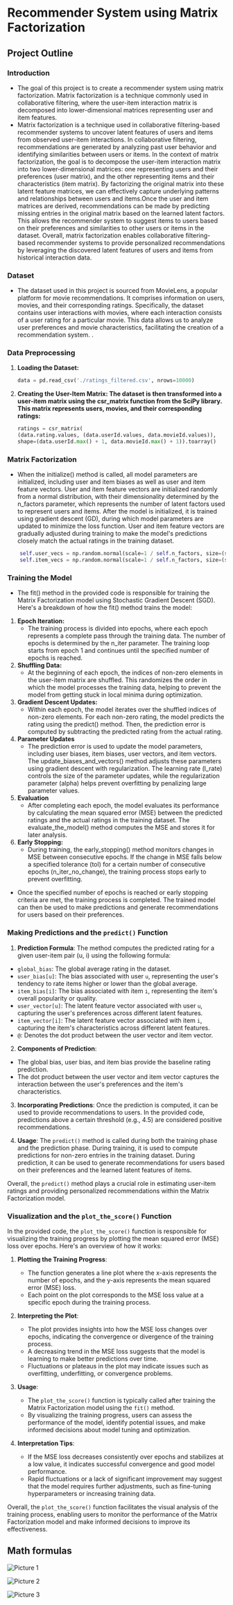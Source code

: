 # Recommender System using Matrix Factorization

## Project Outline

 ### Introduction
  - The goal of this project is to create a recommender system using matrix factorization. Matrix factorization is a technique commonly used in     collaborative filtering, where the user-item interaction matrix is decomposed into lower-dimensional matrices representing user and item features.
  - Matrix factorization is a technique used in collaborative filtering-based recommender systems to uncover latent features of users and items from observed user-item interactions. In collaborative filtering, recommendations are generated by analyzing past user behavior and identifying similarities between users or items. In the context of matrix factorization, the goal is to decompose the user-item interaction matrix into two lower-dimensional matrices: one representing users and their preferences (user matrix), and the other representing items and their characteristics (item matrix). By factorizing the original matrix into these latent feature matrices, we can effectively capture underlying patterns and relationships between users and items.Once the user and item matrices are derived, recommendations can be made by predicting missing entries in the original matrix based on the learned latent factors. This allows the recommender system to suggest items to users based on their preferences and similarities to other users or items in the dataset. Overall, matrix factorization enables collaborative filtering-based recommender systems to provide personalized recommendations by leveraging the discovered latent features of users and items from historical interaction data.

 ### Dataset
  - The dataset used in this project is sourced from MovieLens, a popular platform for movie recommendations. It comprises information on users, movies, and their corresponding ratings. Specifically, the dataset contains user interactions with movies, where each interaction consists of a user rating for a particular movie. This data allows us to analyze user preferences and movie characteristics, facilitating the creation of a recommendation system. .
  

### Data Preprocessing
  
1. **Loading the Dataset:**
    ```python
    data = pd.read_csv('./ratings_filtered.csv', nrows=10000)

    ```
2. **Creating the User-Item Matrix: The dataset is then transformed into a user-item matrix using the csr_matrix function from the SciPy library. This matrix represents users, movies, and their corresponding ratings:**
    ```python
    ratings = csr_matrix(
    (data.rating.values, (data.userId.values, data.movieId.values)),
    shape=(data.userId.max() + 1, data.movieId.max() + 1)).toarray()
    ```
 
### Matrix Factorization
 - When the initialize() method is called, all model parameters are initialized, including user and item biases as well as user and item feature vectors. User and item feature vectors are initialized randomly from a normal distribution, with their dimensionality determined by the n_factors parameter, which represents the number of latent factors used to represent users and items. After the model is initialized, it is trained using gradient descent (GD), during which model parameters are updated to minimize the loss function. User and item feature vectors are gradually adjusted during training to make the model's predictions closely match the actual ratings in the training dataset.
```python
    self.user_vecs = np.random.normal(scale=1 / self.n_factors, size=(self.n_users, self.n_factors))
    self.item_vecs = np.random.normal(scale=1 / self.n_factors, size=(self.n_items, self.n_factors))
```
### Training the Model
 - The fit() method in the provided code is responsible for training the Matrix Factorization model using Stochastic Gradient Descent (SGD). Here's a breakdown of how the fit() method trains the model:
1. **Epoch Iteration:**
   - The training process is divided into epochs, where each epoch represents a complete pass through the training data. The number of epochs is determined by the n_iter parameter. The training loop starts from epoch 1 and continues until the specified number of epochs is reached.
2. **Shuffling Data:**
    - At the beginning of each epoch, the indices of non-zero elements in the user-item matrix are shuffled. This randomizes the order in which the model processes the training data, helping to prevent the model from getting stuck in local minima during optimization.
3. **Gradient Descent Updates:**
    -  Within each epoch, the model iterates over the shuffled indices of non-zero elements. For each non-zero rating, the model predicts the rating using the predict() method. Then, the prediction error is computed by subtracting the predicted rating from the actual rating.
4. **Parameter Updates**
    - The prediction error is used to update the model parameters, including user biases, item biases, user vectors, and item vectors. The update_biases_and_vectors() method adjusts these parameters using gradient descent with regularization. The learning rate (l_rate) controls the size of the parameter updates, while the regularization parameter (alpha) helps prevent overfitting by penalizing large parameter values.
5. **Evaluation**
    - After completing each epoch, the model evaluates its performance by calculating the mean squared error (MSE) between the predicted ratings and the actual ratings in the training dataset. The evaluate_the_model() method computes the MSE and stores it for later analysis.
5. **Early Stopping:**
    - During training, the early_stopping() method monitors changes in MSE between consecutive epochs. If the change in MSE falls below a specified tolerance (tol) for a certain number of consecutive epochs (n_iter_no_change), the training process stops early to prevent overfitting.
- Once the specified number of epochs is reached or early stopping criteria are met, the training process is completed. The trained model can then be used to make predictions and generate recommendations for users based on their preferences.

### Making Predictions and the `predict()` Function
1. **Prediction Formula**: The method computes the predicted rating for a given user-item pair (u, i) using the following formula:

- `global_bias`: The global average rating in the dataset.
- `user_bias[u]`: The bias associated with user `u`, representing the user's tendency to rate items higher or lower than the global average.
- `item_bias[i]`: The bias associated with item `i`, representing the item's overall popularity or quality.
- `user_vector[u]`: The latent feature vector associated with user `u`, capturing the user's preferences across different latent features.
- `item_vector[i]`: The latent feature vector associated with item `i`, capturing the item's characteristics across different latent features.
- `@`: Denotes the dot product between the user vector and item vector.

2. **Components of Prediction**:
- The global bias, user bias, and item bias provide the baseline rating prediction.
- The dot product between the user vector and item vector captures the interaction between the user's preferences and the item's characteristics.

3. **Incorporating Predictions**: Once the prediction is computed, it can be used to provide recommendations to users. In the provided code, predictions above a certain threshold (e.g., 4.5) are considered positive recommendations.

4. **Usage**: The `predict()` method is called during both the training phase and the prediction phase. During training, it is used to compute predictions for non-zero entries in the training dataset. During prediction, it can be used to generate recommendations for users based on their preferences and the learned latent features of items.

Overall, the `predict()` method plays a crucial role in estimating user-item ratings and providing personalized recommendations within the Matrix Factorization model.


### Visualization and the `plot_the_score()` Function

In the provided code, the `plot_the_score()` function is responsible for visualizing the training progress by plotting the mean squared error (MSE) loss over epochs. Here's an overview of how it works:

1. **Plotting the Training Progress**:
   - The function generates a line plot where the x-axis represents the number of epochs, and the y-axis represents the mean squared error (MSE) loss.
   - Each point on the plot corresponds to the MSE loss value at a specific epoch during the training process.

2. **Interpreting the Plot**:
   - The plot provides insights into how the MSE loss changes over epochs, indicating the convergence or divergence of the training process.
   - A decreasing trend in the MSE loss suggests that the model is learning to make better predictions over time.
   - Fluctuations or plateaus in the plot may indicate issues such as overfitting, underfitting, or convergence problems.

3. **Usage**:
   - The `plot_the_score()` function is typically called after training the Matrix Factorization model using the `fit()` method.
   - By visualizing the training progress, users can assess the performance of the model, identify potential issues, and make informed decisions about model tuning and optimization.

4. **Interpretation Tips**:
   - If the MSE loss decreases consistently over epochs and stabilizes at a low value, it indicates successful convergence and good model performance.
   - Rapid fluctuations or a lack of significant improvement may suggest that the model requires further adjustments, such as fine-tuning hyperparameters or increasing training data.

Overall, the `plot_the_score()` function facilitates the visual analysis of the training process, enabling users to monitor the performance of the Matrix Factorization model and make informed decisions to improve its effectiveness.

## Math formulas


![Picture 1](./formulas/1.png)

![Picture 2](./formulas/2.png)

![Picture 3](./formulas/3.png)